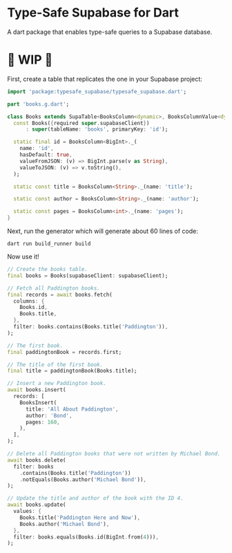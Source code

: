 # Type-Safe Supabase for Dart
A dart package that enables type-safe queries to a Supabase database.

# 🚧 WIP 🚧

First, create a table that replicates the one in your Supabase project:
``` dart
import 'package:typesafe_supabase/typesafe_supabase.dart';

part 'books.g.dart';

class Books extends SupaTable<BooksColumn<dynamic>, BooksColumnValue<dynamic>> {
  const Books({required super.supabaseClient})
      : super(tableName: 'books', primaryKey: 'id');

  static final id = BooksColumn<BigInt>._(
    name: 'id',
    hasDefault: true,
    valueFromJSON: (v) => BigInt.parse(v as String),
    valueToJSON: (v) => v.toString(),
  );

  static const title = BooksColumn<String>._(name: 'title');

  static const author = BooksColumn<String>._(name: 'author');

  static const pages = BooksColumn<int>._(name: 'pages');
}
```

Next, run the generator which will generate about 60 lines of code:
```
dart run build_runner build
```

Now use it!
``` dart
// Create the books table.
final books = Books(supabaseClient: supabaseClient);

// Fetch all Paddington books.
final records = await books.fetch(
  columns: {
    Books.id,
    Books.title,
  },
  filter: books.contains(Books.title('Paddington')),
);

// The first book.
final paddingtonBook = records.first;

// The title of the first book.
final title = paddingtonBook(Books.title);

// Insert a new Paddington book.
await books.insert(
  records: [
    BooksInsert(
      title: 'All About Paddington',
      author: 'Bond',
      pages: 160,
    ),
  ],
);

// Delete all Paddington books that were not written by Michael Bond.
await books.delete(
  filter: books
    .contains(Books.title('Paddington'))
    .notEquals(Books.author('Michael Bond')),
);

// Update the title and author of the book with the ID 4.
await books.update(
  values: {
    Books.title('Paddington Here and Now'),
    Books.author('Michael Bond'),
  },
  filter: books.equals(Books.id(BigInt.from(4))),
);
```